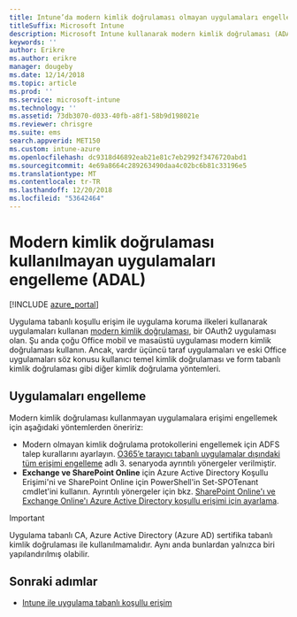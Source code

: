 ```yaml
---
title: Intune’da modern kimlik doğrulaması olmayan uygulamaları engelleme
titleSuffix: Microsoft Intune
description: Microsoft Intune kullanarak modern kimlik doğrulaması (ADAL) kullanmayan uygulamaları engelleme hakkında bilgi edinin.
keywords: ''
author: Erikre
ms.author: erikre
manager: dougeby
ms.date: 12/14/2018
ms.topic: article
ms.prod: ''
ms.service: microsoft-intune
ms.technology: ''
ms.assetid: 73db3070-d033-40fb-a8f1-58b9d198021e
ms.reviewer: chrisgre
ms.suite: ems
search.appverid: MET150
ms.custom: intune-azure
ms.openlocfilehash: dc9318d46892eab21e81c7eb2992f3476720abd1
ms.sourcegitcommit: 4e69a8664c289263490daa4c02bc6b81c33196e5
ms.translationtype: MT
ms.contentlocale: tr-TR
ms.lasthandoff: 12/20/2018
ms.locfileid: "53642464"
---
```

# <a name="block-apps-that-do-not-use-modern-authentication-adal"></a>Modern kimlik doğrulaması kullanılmayan uygulamaları engelleme (ADAL)

[!INCLUDE [azure_portal](./includes/azure_portal.md)]

Uygulama tabanlı koşullu erişim ile uygulama koruma ilkeleri kullanarak uygulamaları kullanan [modern kimlik doğrulaması](https://support.office.com/article/Using-Office-365-modern-authentication-with-Office-clients-776c0036-66fd-41cb-8928-5495c0f9168a), bir OAuth2 uygulaması olan. Şu anda çoğu Office mobil ve masaüstü uygulaması modern kimlik doğrulaması kullanın. Ancak, vardır üçüncü taraf uygulamaları ve eski Office uygulamaları söz konusu kullanıcı temel kimlik doğrulaması ve form tabanlı kimlik doğrulaması gibi diğer kimlik doğrulama yöntemleri.

## <a name="block-apps"></a>Uygulamaları engelleme

Modern kimlik doğrulaması kullanmayan uygulamalara erişimi engellemek için aşağıdaki yöntemlerden öneririz:

- Modern olmayan kimlik doğrulama protokollerini engellemek için ADFS talep kurallarını ayarlayın. [O365’e tarayıcı tabanlı uygulamalar dışındaki tüm erişimi engelleme](https://technet.microsoft.com/library/dn592182.aspx) adlı 3. senaryoda ayrıntılı yönergeler verilmiştir.
- **Exchange ve SharePoint Online** için Azure Active Directory Koşullu Erişimi'ni ve SharePoint Online için PowerShell'in Set-SPOTenant cmdlet'ini kullanın. Ayrıntılı yönergeler için bkz. [SharePoint Online'ı ve Exchange Online'ı Azure Active Directory koşullu erişimi için ayarlama](https://docs.microsoft.com/azure/active-directory/active-directory-conditional-access-no-modern-authentication#legacy-authentication-protocols).


>[!IMPORTANT]
>Uygulama tabanlı CA, Azure Active Directory (Azure AD) sertifika tabanlı kimlik doğrulaması ile kullanılmamalıdır. Aynı anda bunlardan yalnızca biri yapılandırılmış olabilir.

## <a name="next-steps"></a>Sonraki adımlar

- [Intune ile uygulama tabanlı koşullu erişim](app-based-conditional-access-intune.md)
